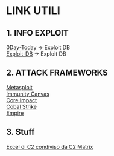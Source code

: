 # LINK UTILI

## 1. INFO EXPLOIT 
[0Day-Today](https://en.0day.today) -> Exploit DB  <br> 
[Exploit-DB](https://www.exploit-db.com/) -> Exploit DB  <br> 


## 2. ATTACK FRAMEWORKS 

[Metasploit](https://www.metasploit.com/)  <br> 
[Immunity Canvas](https://www.immunityinc.com/products/canvas/)  <br> 
[Core Impact](https://www.coresecurity.com/core-impact)  <br> 
[Cobal Strike](https://www.cobaltstrike.com/)  <br> 
[Empire](https://github.com/BC-SECURITY/Empire)<br>


## 3. Stuff 

[Excel di C2 condiviso da C2 Matrix](https://docs.google.com/spreadsheets/d/1b4mUxa6cDQuTV2BPC6aA-GR4zGZi0ooPYtBe4IgPsSc/edit#gid=0)<br>



